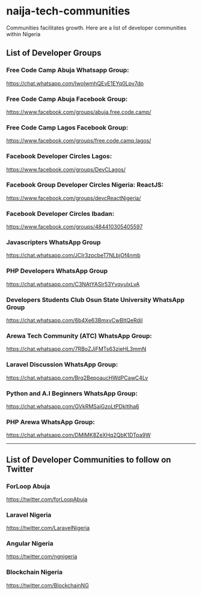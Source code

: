 # naija-tech-communities
Communities facilitates growth. Here are a list of developer communities within Nigeria

## List of Developer Groups


### Free Code Camp Abuja Whatsapp Group:
https://chat.whatsapp.com/IwoIwmhQEvE1EYq0Lpv7dp

### Free Code Camp Abuja Facebook Group:
https://www.facebook.com/groups/abuja.free.code.camp/

### Free Code Camp Lagos Facebook Group:
https://www.facebook.com/groups/free.code.camp.lagos/

### Facebook Developer Circles Lagos:
https://www.facebook.com/groups/DevCLagos/

### Facebook Group Developer Circles Nigeria: ReactJS:
https://www.facebook.com/groups/devcReactNigeria/

### Facebook Developer Circles Ibadan:
https://www.facebook.com/groups/484410305405597

### Javascripters WhatsApp Group
https://chat.whatsapp.com/JCIr3zpcbeT7NLbjOf4nmb

### PHP Developers WhatsApp Group
https://chat.whatsapp.com/C3NAtYASlr53YvqyulxLvA

### Developers Students Club Osun State University WhatsApp Group
https://chat.whatsapp.com/6b4Xe63BmxvCwBltQeRdiI

### Arewa Tech Community (ATC) WhatsApp Group:
https://chat.whatsapp.com/7RBoZJiFMTs63zieHL3mmN

### Laravel Discussion WhatsApp Group:
https://chat.whatsapp.com/Brq2BepoaucHWdPCawC4Lv

### Python and A.I Beginners WhatsApp Group:
https://chat.whatsapp.com/GVkRMSaiGzoLtPDkltlha6

### PHP Arewa WhatsApp Group:
https://chat.whatsapp.com/DMlMK8ZeXHq2QbK1DTpa9W

<hr>

## List of Developer Communities to follow on Twitter


### ForLoop Abuja
https://twitter.com/forLoopAbuja

### Laravel Nigeria
https://twitter.com/LaravelNigeria

### Angular Nigeria
https://twitter.com/ngnigeria

### Blockchain Nigeria
https://twitter.com/BlockchainNG




